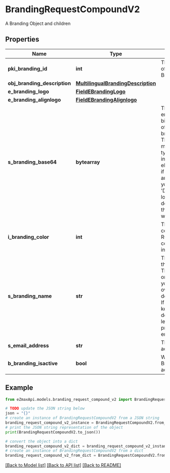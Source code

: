 # BrandingRequestCompoundV2

A Branding Object and children

## Properties

Name | Type | Description | Notes
------------ | ------------- | ------------- | -------------
**pki_branding_id** | **int** | The unique ID of the Branding | [optional] 
**obj_branding_description** | [**MultilingualBrandingDescription**](MultilingualBrandingDescription.md) |  | 
**e_branding_logo** | [**FieldEBrandingLogo**](FieldEBrandingLogo.md) |  | 
**e_branding_alignlogo** | [**FieldEBrandingAlignlogo**](FieldEBrandingAlignlogo.md) |  | [optional] 
**s_branding_base64** | **bytearray** | The Base64 encoded binary content of the branding logo. This need to match image type selected in eBrandingLogo if you supply an image. If you select &#39;Default&#39;, the logo will be deleted and the default one will be used. | [optional] 
**i_branding_color** | **int** | The primary color. This is a RGB color converted into integer | 
**s_branding_name** | **str** | The name of the Branding  This value will only be set if you wish to overwrite the default name. If you want to keep the default name, leave this property empty | [optional] 
**s_email_address** | **str** | The email address. | [optional] 
**b_branding_isactive** | **bool** | Whether the Branding is active or not | 

## Example

```python
from eZmaxApi.models.branding_request_compound_v2 import BrandingRequestCompoundV2

# TODO update the JSON string below
json = "{}"
# create an instance of BrandingRequestCompoundV2 from a JSON string
branding_request_compound_v2_instance = BrandingRequestCompoundV2.from_json(json)
# print the JSON string representation of the object
print(BrandingRequestCompoundV2.to_json())

# convert the object into a dict
branding_request_compound_v2_dict = branding_request_compound_v2_instance.to_dict()
# create an instance of BrandingRequestCompoundV2 from a dict
branding_request_compound_v2_from_dict = BrandingRequestCompoundV2.from_dict(branding_request_compound_v2_dict)
```
[[Back to Model list]](../README.md#documentation-for-models) [[Back to API list]](../README.md#documentation-for-api-endpoints) [[Back to README]](../README.md)


